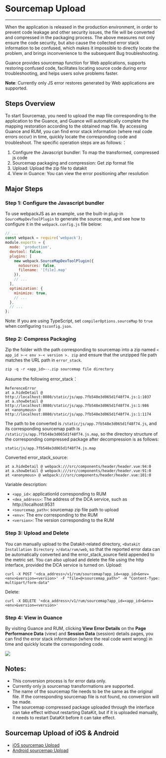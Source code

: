 # Sourcemap Upload
---

When the application is released in the production environment, in order to prevent code leakage and other security issues, the file will be converted and compressed in the packaging process. The above measures not only ensure the code security, but also cause the collected error stack information to be confused, which makes it impossible to directly locate the problem, and brings inconvenience to the subsequent Bug troubleshooting.

Guance provides sourcemap function for Web applications, supports restoring confused code, facilitates locating source code during error troubleshooting, and helps users solve problems faster.

**Note**: Currently only JS error restores generated by Web applications are supported.

## Steps Overview

To start Sourcemap, you need to upload the map file corresponding to the application to the Guance, and Guance will automatically complete the mapping restoration according to the obtained map file. By accessing Guance and RUM, you can find error stack information (where real code errors occur) in time, quickly locate the corresponding code and troubleshoot. The specific operation steps are as follows:：

1. Configure the Javascript bundler: To map the transformed, compressed js code
2. Sourcemap packaging and compression: Get zip format file
3. Upload: Upload the zip file to datakit
4. View in Guance: You can view the error positioning after resolution

## Major Steps

### Step 1: Configure the Javascript bundler

To use webpackJS as an example, use the built-in plug-in `SourceMapDevToolPlugin` to generate the source map, and see how to configure it in the `webpack.config.js` file below:

```javascript
// ...
const webpack = require('webpack');
module.exports = {
  mode: 'production',
  devtool: false,
  plugins: [
    new webpack.SourceMapDevToolPlugin({
      noSources: false,
      filename: '[file].map'
    }),
    // ...
  ],
  optimization: {
    minimize: true,
    // ...
  },
  // ...
};

```

Note: If you are using TypeScript, set `compilerOptions.sourceMap` to `true` when configuring `tsconfig.json`.

### **Step 2: Compress Packaging**


Zip the folder with the path corresponding to sourcemap into a zip named `< app_id >-< env >-< version >. zip` and ensure that the unzipped file path matches the URL path in `error_stack`.

```shell
zip -q -r <app_id>--.zip sourcemap file directory
```

Assume the following error_stack：

```shell
ReferenceError
at a.hideDetail @ http://localhost:8080/static/js/app.7fb548e3d065d1f48f74.js:1:1037
at a.showDetail @ http://localhost:8080/static/js/app.7fb548e3d065d1f48f74.js:1:986
at <anonymous> @ http://localhost:8080/static/js/app.7fb548e3d065d1f48f74.js:1:1174
```

The path to be converted is `/static/js/app.7fb548e3d065d1f48f74.js`, and its corresponding sourcemap path is `/static/js/app.7fb548e3d065d1f48f74.js.map`, so the directory structure of the corresponding compressed package after decompression is as follows:

```shell
static/js/app.7fb548e3d065d1f48f74.js.map
```

Converted error_stack_source:

```shell
at a.hideDetail @ webpack:///src/components/header/header.vue:94:0
at a.showDetail @ webpack:///src/components/header/header.vue:91:0
at <anonymous> @ webpack:///src/components/header/header.vue:101:0
```

Variable description:

- `<app_id>`: applicationId corresponding to RUM
- `<dea_address>`: The address of the DCA service, such as http://localhost:9531
- `<sourcemap_path>`: sourcemap zip file path to upload
- `<env>`: The env corresponding to the RUM
- `<version>`: The version corresponding to the RUM

### **Step 3: Upload and Delete**

You can manually upload to the Datakit-related directory, `<Datakit Installation Directory >/data/rum/web`, so that the reported error data can be automatically converted and the error_stack_source field appended to the metric set. You can also upload and delete the file using the http interface, provided the DCA service is turned on.
Upload:

```shell
curl -X POST '<dca_address>/v1/rum/sourcemap?app_id=<app_id>&env=<env>&version=<version>' -F "file=@<sourcemap_path>" -H "Content-Type: multipart/form-data"
```

Delete:

```shell
curl -X DELETE '<dca_address>/v1/rum/sourcemap?app_id=<app_id>&env=<env>&version=<version>'
```

### **Step 4: View in Guance**

By visiting Guance and RUM, clicking **View Error Details** on the **Page Performance Data** (view) and **Session Data** (session) details pages, you can find the error stack information (where the real code went wrong) in time and quickly locate the corresponding code.

![](img/image.png)

## Notes:

- This conversion process is for error data only.
- Currently only js sourcemap transformations are supported.
- The name of the sourcemap file needs to be the same as the original file. If the corresponding sourcemap file is not found, no conversion will be made.
- The sourcemap compressed package uploaded through the interface can take effect without restarting DataKit, but if it is uploaded manually, it needs to restart DataKit before it can take effect.

## Sourcemap Upload of iOS & Android

- [iOS sourcemap Upload](../datakit/rum.md#sourcemap)
- [Android sourcemap Upload](../datakit/rum.md#sourcemap)

